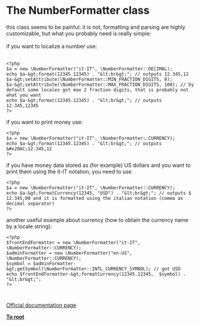 # The NumberFormatter class



this class seems to be painful: it is not, formatting and parsing are highly customizable, but what you probably need is really simple:<br><br>if you want to localize a number use:<br><br>

```
<?php
$a = new \NumberFormatter("it-IT", \NumberFormatter::DECIMAL);
echo $a-&gt;format(12345.12345) . "&lt;br&gt;"; // outputs 12.345,12
$a-&gt;setAttribute(\NumberFormatter::MIN_FRACTION_DIGITS, 0);
$a-&gt;setAttribute(\NumberFormatter::MAX_FRACTION_DIGITS, 100); // by default some locales got max 2 fraction digits, that is probably not what you want
echo $a-&gt;format(12345.12345) . "&lt;br&gt;"; // outputs 12.345,12345
?>
```


if you want to print money use:



```
<?php
$a = new \NumberFormatter("it-IT", \NumberFormatter::CURRENCY);
echo $a-&gt;format(12345.12345) . "&lt;br&gt;"; // outputs &#x20AC;12.345,12
?>
```


if you have money data stored as (for example) US dollars and you want to print them using the it-IT notation, you need to use



```
<?php
$a = new \NumberFormatter("it-IT", \NumberFormatter::CURRENCY);
echo $a-&gt;formatCurrency(12345, "USD") . "&lt;br&gt;"; // outputs $ 12.345,00 and it is formatted using the italian notation (comma as decimal separator)
?>
```


another useful example about currency (how to obtain the currency name by a locale string):



```
<?php
$frontEndFormatter = new \NumberFormatter("it-IT", \NumberFormatter::CURRENCY);
$adminFormatter = new \NumberFormatter("en-US", \NumberFormatter::CURRENCY);
$symbol = $adminFormatter-&gt;getSymbol(\NumberFormatter::INTL_CURRENCY_SYMBOL); // got USD
echo $frontEndFormatter-&gt;formatCurrency(12345.12345,  $symbol) . "&lt;br&gt;";
?>
```
  

#

[Official documentation page](https://www.php.net/manual/en/class.numberformatter.php)

**[To root](/README.md)**